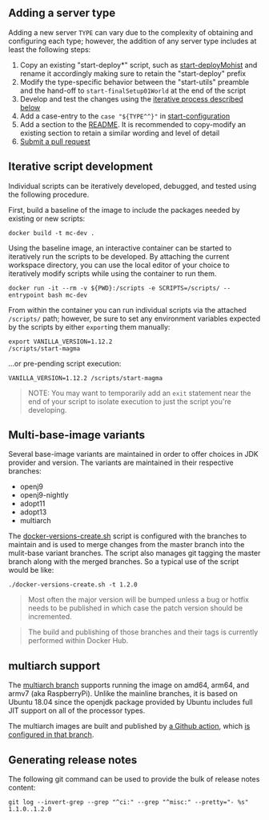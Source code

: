 ## Adding a server type

Adding a new server `TYPE` can vary due to the complexity of obtaining and configuring each type; however, the addition of any server type includes at least the following steps:

1. Copy an existing "start-deploy*" script, such as [start-deployMohist](start-deployMohist) and rename it accordingly making sure to retain the "start-deploy" prefix
2. Modify the type-specific behavior between the "start-utils" preamble and the hand-off to `start-finalSetup01World` at the end of the script 
3. Develop and test the changes using the [iterative process described below](#iterative-script-development)
4. Add a case-entry to the `case "${TYPE^^}"` in [start-configuration](start-configuration)
5. Add a section to the [README](README.md). It is recommended to copy-modify an existing section to retain a similar wording and level of detail
6. [Submit a pull request](https://github.com/itzg/docker-minecraft-server/pulls)

## Iterative script development

Individual scripts can be iteratively developed, debugged, and tested using the following procedure.

First, build a baseline of the image to include the packages needed by existing or new scripts:

```shell script
docker build -t mc-dev .
```

Using the baseline image, an interactive container can be started to iteratively run the scripts to be developed. By attaching the current workspace directory, you can use the local editor of your choice to iteratively modify scripts while using the container to run them.

```shell script
docker run -it --rm -v ${PWD}:/scripts -e SCRIPTS=/scripts/ --entrypoint bash mc-dev 
```

From within the container you can run individual scripts via the attached `/scripts/` path; however, be sure to set any environment variables expected by the scripts by either `export`ing them manually:

```shell script
export VANILLA_VERSION=1.12.2
/scripts/start-magma
```

...or pre-pending script execution:

```shell script
VANILLA_VERSION=1.12.2 /scripts/start-magma
```

> NOTE: You may want to temporarily add an `exit` statement near the end of your script to isolate execution to just the script you're developing.

## Multi-base-image variants

Several base-image variants are maintained in order to offer choices in JDK provider and version. The variants are maintained in their respective branches:
- openj9 
- openj9-nightly
- adopt11
- adopt13
- multiarch

The [docker-versions-create.sh](docker-versions-create.sh) script is configured with the branches to maintain and is used to merge changes from the master branch into the mulit-base variant branches. The script also manages git tagging the master branch along with the merged branches. So a typical use of the script would be like:

```shell script
./docker-versions-create.sh -t 1.2.0
```

> Most often the major version will be bumped unless a bug or hotfix needs to be published in which case the patch version should be incremented.

> The build and publishing of those branches and their tags is currently performed within Docker Hub.

## multiarch support

The [multiarch branch](https://github.com/itzg/docker-minecraft-server/tree/multiarch) supports running the image on amd64, arm64, and armv7 (aka RaspberryPi). Unlike the mainline branches, it is based on Ubuntu 18.04 since the openjdk package provided by Ubuntu includes full JIT support on all of the processor types.

The multiarch images are built and published by [a Github action](https://github.com/itzg/docker-minecraft-server/actions?query=workflow%3A%22Build+and+publish+multiarch%22), which [is configured in that branch](https://github.com/itzg/docker-minecraft-server/blob/multiarch/.github/workflows/build-multiarch.yml).

## Generating release notes

The following git command can be used to provide the bulk of release notes content:

```shell script
git log --invert-grep --grep "^ci:" --grep "^misc:" --pretty="- %s" 1.1.0..1.2.0
```
